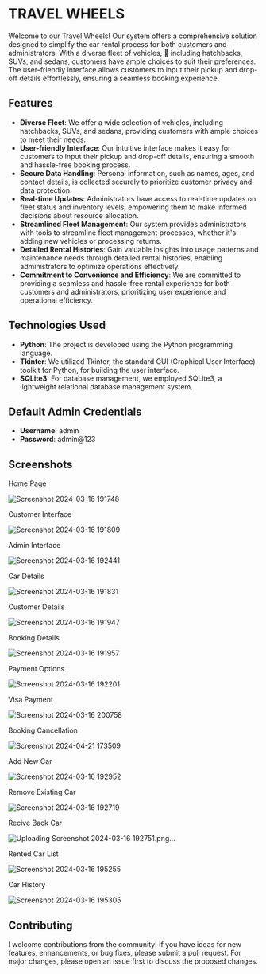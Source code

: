 # TRAVEL WHEELS

Welcome to our Travel Wheels! Our system offers a comprehensive solution designed to simplify the car rental process for both customers and administrators. 
With a diverse fleet of vehicles, :car:  including hatchbacks, SUVs, and sedans, customers have ample choices to suit their preferences.
The user-friendly interface allows customers to input their pickup and drop-off details effortlessly, ensuring a seamless booking experience. 

## Features

- **Diverse Fleet**: We offer a wide selection of vehicles, including hatchbacks, SUVs, and sedans, providing customers with ample choices to meet their needs.
- **User-friendly Interface**: Our intuitive interface makes it easy for customers to input their pickup and drop-off details, ensuring a smooth and hassle-free booking process.
- **Secure Data Handling**: Personal information, such as names, ages, and contact details, is collected securely to prioritize customer privacy and data protection.
- **Real-time Updates**: Administrators have access to real-time updates on fleet status and inventory levels, empowering them to make informed decisions about resource allocation.
- **Streamlined Fleet Management**: Our system provides administrators with tools to streamline fleet management processes, whether it's adding new vehicles or processing returns.
- **Detailed Rental Histories**: Gain valuable insights into usage patterns and maintenance needs through detailed rental histories, enabling administrators to optimize operations effectively.
- **Commitment to Convenience and Efficiency**: We are committed to providing a seamless and hassle-free rental experience for both customers and administrators, prioritizing user experience and operational efficiency.

## Technologies Used

- **Python**: The project is developed using the Python programming language.
- **Tkinter**: We utilized Tkinter, the standard GUI (Graphical User Interface) toolkit for Python, for building the user interface.
- **SQLite3**: For database management, we employed SQLite3, a lightweight relational database management system.

## Default Admin Credentials

- **Username**: admin
- **Password**: admin@123

## Screenshots
 
  Home Page
  
  ![Screenshot 2024-03-16 191748](https://github.com/Rushikesh-264/Travel_wheels/assets/150276077/809821ce-1d9e-404c-9533-1dfc35c16f44)



  Customer Interface

  ![Screenshot 2024-03-16 191809](https://github.com/Rushikesh-264/Travel_wheels/assets/150276077/116527c4-7b80-4426-aad0-8df00c2933a2)



  Admin Interface
  
  ![Screenshot 2024-03-16 192441](https://github.com/Rushikesh-264/Travel_wheels/assets/150276077/4b41480d-661f-4f24-94fd-a04f1d308b76)



  Car Details
  
  ![Screenshot 2024-03-16 191831](https://github.com/Rushikesh-264/Travel_wheels/assets/150276077/e43d15a7-3ca2-48b8-b6bd-c442f7fe3d36)




  Customer Details
  
  ![Screenshot 2024-03-16 191947](https://github.com/Rushikesh-264/Travel_wheels/assets/150276077/6b40c100-c653-467f-b5f2-5fecc9a33f53)




  Booking Details
  
  ![Screenshot 2024-03-16 191957](https://github.com/Rushikesh-264/Travel_wheels/assets/150276077/588b2bdc-54ce-42ac-8810-d8b925aabda0)




  Payment Options
  
  ![Screenshot 2024-03-16 192201](https://github.com/Rushikesh-264/Travel_wheels/assets/150276077/02b89da3-565c-453d-810f-483f5f8c3991)




  Visa Payment
  
  ![Screenshot 2024-03-16 200758](https://github.com/Rushikesh-264/Travel_wheels/assets/150276077/0b7d9df3-72af-4471-a05c-e9508a8aa139)
  



  Booking Cancellation

  ![Screenshot 2024-04-21 173509](https://github.com/Rushikesh-264/Travel_wheels/assets/150276077/7632e4f6-359c-4d48-8a82-7dce6a78e167)




  Add New Car

  ![Screenshot 2024-03-16 192952](https://github.com/Rushikesh-264/Travel_wheels/assets/150276077/d6327c9c-88d5-4b45-958f-e79200f68331)




  Remove Existing Car
  
  ![Screenshot 2024-03-16 192719](https://github.com/Rushikesh-264/Travel_wheels/assets/150276077/cd2f2000-cced-49f6-9eed-e70e66a8cd74)




  Recive Back Car
  
  ![Uploading Screenshot 2024-03-16 192751.png…]()




  Rented Car List

  ![Screenshot 2024-03-16 195255](https://github.com/Rushikesh-264/Travel_wheels/assets/150276077/3bae0bc6-0e56-4f4c-aa70-a41f94dd5e61)




  Car History
  
  ![Screenshot 2024-03-16 195305](https://github.com/Rushikesh-264/Travel_wheels/assets/150276077/5e60e366-c8ab-4f06-8425-c1fe094f997e)


  
## Contributing

I welcome contributions from the community! If you have ideas for new features, enhancements, or bug fixes, please submit a pull request. For major changes, please open an issue first to discuss the proposed changes.
